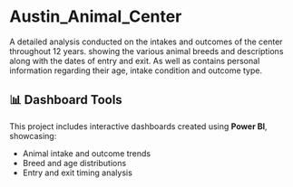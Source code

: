 # Austin_Animal_Center
 A detailed analysis conducted on the intakes and outcomes of the center throughout 12 years. showing the various animal breeds and descriptions along with the dates of entry and exit. As well as contains personal information regarding their age, intake condition and outcome type.
## 📊 Dashboard Tools

This project includes interactive dashboards created using **Power BI**, showcasing:

- Animal intake and outcome trends
- Breed and age distributions
- Entry and exit timing analysis
